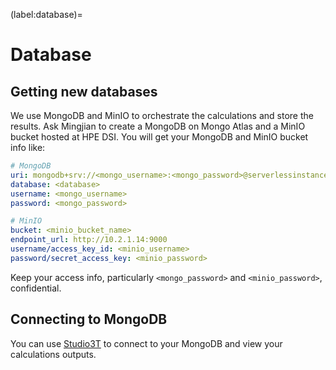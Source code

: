 (label:database)=

# Database

## Getting new databases

We use MongoDB and MinIO to orchestrate the calculations and store the results. Ask Mingjian to create a MongoDB on Mongo Atlas and a MinIO bucket hosted at HPE DSI. You will get your MongoDB and MinIO bucket info like:

```yaml
# MongoDB
uri: mongodb+srv://<mongo_username>:<mongo_password>@serverlessinstance0.nisxfj9.mongodb.net/?retryWrites=true&w=majority
database: <database>
username: <mongo_username>
password: <mongo_password>

# MinIO
bucket: <minio_bucket_name>
endpoint_url: http://10.2.1.14:9000
username/access_key_id: <minio_username>
password/secret_access_key: <minio_password>
```

Keep your access info, particularly `<mongo_password>` and `<minio_password>`, confidential.

## Connecting to MongoDB

You can use [Studio3T](https://studio3t.com) to connect to your MongoDB and view your calculations outputs.
